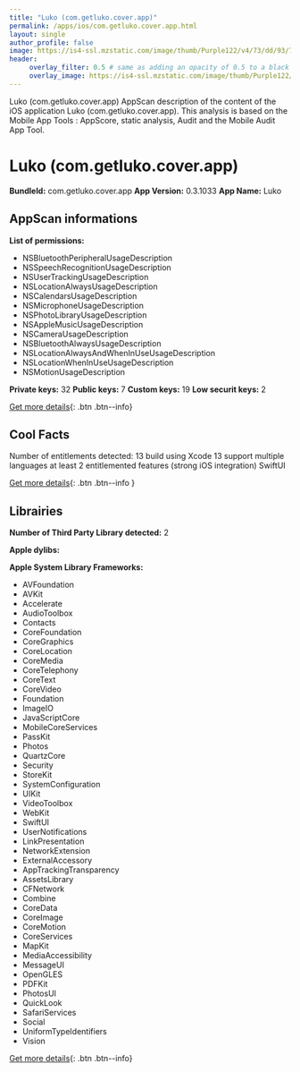 ```yaml
---
title: "Luko (com.getluko.cover.app)"
permalink: /apps/ios/com.getluko.cover.app.html
layout: single
author_profile: false
image: https://is4-ssl.mzstatic.com/image/thumb/Purple122/v4/73/dd/93/73dd9398-1631-8bf0-f87c-8a9e137298d2/AppIcon-1x_U007emarketing-0-6-0-85-220.png/512x512bb.jpg
header: 
     overlay_filter: 0.5 # same as adding an opacity of 0.5 to a black background
     overlay_image: https://is4-ssl.mzstatic.com/image/thumb/Purple122/v4/73/dd/93/73dd9398-1631-8bf0-f87c-8a9e137298d2/AppIcon-1x_U007emarketing-0-6-0-85-220.png/512x512bb.jpg
---
```

Luko (com.getluko.cover.app) AppScan description of the content of the iOS application Luko (com.getluko.cover.app). This analysis is based on the Mobile App Tools : AppScore, static analysis, Audit and the Mobile Audit App Tool.

# Luko (com.getluko.cover.app)

**BundleId:** com.getluko.cover.app
**App Version:** 0.3.1033
**App Name:** Luko


## AppScan informations 

**List of permissions:** 
- NSBluetoothPeripheralUsageDescription
- NSSpeechRecognitionUsageDescription
- NSUserTrackingUsageDescription
- NSLocationAlwaysUsageDescription
- NSCalendarsUsageDescription
- NSMicrophoneUsageDescription
- NSPhotoLibraryUsageDescription
- NSAppleMusicUsageDescription
- NSCameraUsageDescription
- NSBluetoothAlwaysUsageDescription
- NSLocationAlwaysAndWhenInUseUsageDescription
- NSLocationWhenInUseUsageDescription
- NSMotionUsageDescription
  
  
**Private keys:** 32
**Public keys:** 7
**Custom keys:** 19
**Low securit keys:** 2
  
[Get more details](/pricing.html){: .btn .btn--info}

## Cool Facts

Number of entitlements detected: 13
build using Xcode 13
support multiple languages
at least 2 entitlemented features (strong iOS integration)
SwiftUI
  
[Get more details](/pricing.html){: .btn .btn--info }

## Librairies 
**Number of Third Party Library detected:** 2


**Apple dylibs:**


**Apple System Library Frameworks:**
- AVFoundation
- AVKit
- Accelerate
- AudioToolbox
- Contacts
- CoreFoundation
- CoreGraphics
- CoreLocation
- CoreMedia
- CoreTelephony
- CoreText
- CoreVideo
- Foundation
- ImageIO
- JavaScriptCore
- MobileCoreServices
- PassKit
- Photos
- QuartzCore
- Security
- StoreKit
- SystemConfiguration
- UIKit
- VideoToolbox
- WebKit
- SwiftUI
- UserNotifications
- LinkPresentation
- NetworkExtension
- ExternalAccessory
- AppTrackingTransparency
- AssetsLibrary
- CFNetwork
- Combine
- CoreData
- CoreImage
- CoreMotion
- CoreServices
- MapKit
- MediaAccessibility
- MessageUI
- OpenGLES
- PDFKit
- PhotosUI
- QuickLook
- SafariServices
- Social
- UniformTypeIdentifiers
- Vision


  
[Get more details](/pricing.html){: .btn .btn--info}

